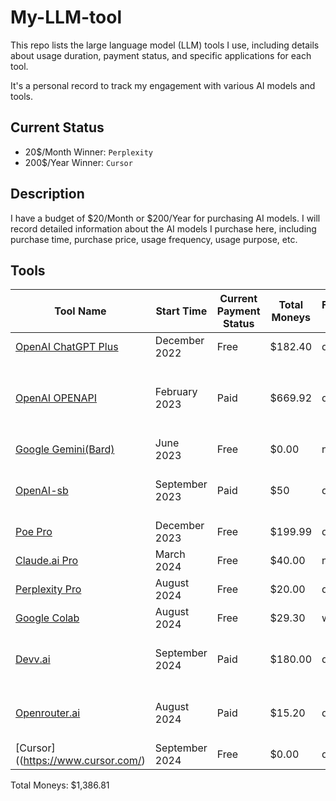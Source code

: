 # My-LLM-tool

This repo lists the large language model (LLM) tools I use, including details about usage duration,
payment status, and specific applications for each tool.

It's a personal record to track my engagement with various AI models and tools.

## Current Status

- 20$/Month Winner: `Perplexity`
- 200$/Year Winner: `Cursor`

## Description

I have a budget of $20/Month or $200/Year for purchasing AI models.
I will record detailed information about the AI models I purchase here,
including purchase time, purchase price, usage frequency, usage purpose, etc.

## Tools

| Tool Name                                          | Start Time     | Current Payment Status | Total Moneys | Frequency of Use | Reason                                        |
| -------------------------------------------------- | -------------- | ---------------------- | ------------ | ---------------- | --------------------------------------------- |
| [OpenAI ChatGPT Plus](https://chat.openai.com)     | December 2022  | Free                   | $182.40      | daily            | New of AI                                     |
| [OpenAI OPENAPI](https://platform.openai.com)      | February 2023  | Paid                   | $669.92      | daily            | from working sharing, `OneAPI` and `lobechat` |
| [Google Gemini(Bard)](https://gemini.google.com/)  | June 2023      | Free                   | $0.00        | not use          | Real-time search                              |
| [OpenAI-sb](https://openai-sb.com/)                | September 2023 | Paid                   | $50          | daily            | Replace OpenAI openai service                 |
| [Poe Pro](https://poe.com/)                        | December 2023  | Free                   | $199.99      | daily            | A lot of models                               |
| [Claude.ai Pro](https://claude.ai)                 | March 2024     | Free                   | $40.00       | not use          | Artifacts                                     |
| [Perplexity Pro](https://www.perplexity.ai)        | August 2024    | Free                   | $20.00       | daily            | Precision Search                              |
| [Google Colab](https://colab.research.google.com/) | August 2024    | Free                   | $29.30       | weekly           | Model Developer                               |
| [Devv.ai](https://devv.ai)                         | September 2024 | Paid                   | $180.00      | daily            | Code analysis and debug                       |
| [Openrouter.ai](https://openrouter.ai/)            | August 2024    | Paid                   | $15.20       | daily            | Replace OpenAI openai service                 |
| [Cursor]((https://www.cursor.com/)            | September 2024    | Free                   | $0.00       | daily            | Replace Devv.ai               |

Total Moneys: $1,386.81
